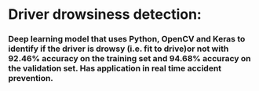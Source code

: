 # Driver drowsiness detection: 

### Deep learning model that uses Python, OpenCV and Keras to identify if the driver is drowsy (i.e. fit to drive)or not with 92.46% accuracy on the training set and 94.68% accuracy on the validation set. Has application in real time accident prevention.
